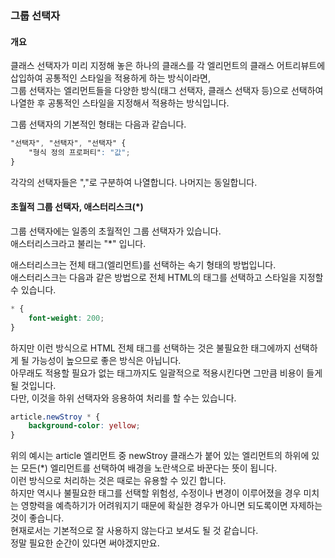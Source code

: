 ### 그룹 선택자

#### 개요

클래스 선택자가 미리 지정해 놓은 하나의 클래스를 각 엘리먼트의 클래스 어트리뷰트에 삽입하여 공통적인 스타일을 적용하게 하는 방식이라면,  
그룹 선택자는 엘리먼트들을 다양한 방식(태그 선택자, 클래스 선택자 등)으로 선택하여 나열한 후 공통적인 스타일을 지정해서 적용하는 방식입니다.  

그룹 선택자의 기본적인 형태는 다음과 같습니다.

~~~css
"선택자", "선택자", "선택자" {
    "형식 정의 프로퍼티": "값";
}
~~~

각각의 선택자들은 ","로 구분하여 나열합니다. 나머지는 동일합니다.

#### 초월적 그룹 선택자, 애스터리스크(*)

그룹 선택자에는 일종의 초월적인 그룹 선택자가 있습니다.  
애스터리스크라고 불리는 "*" 입니다.  

애스터리스크는 전체 태그(엘리먼트)를 선택하는 속기 형태의 방법입니다.  
애스터리스크는 다음과 같은 방법으로 전체 HTML의 태그를 선택하고 스타일을 지정할 수 있습니다.  

~~~css
* {
    font-weight: 200;
}
~~~

하지만 이런 방식으로 HTML 전체 태그를 선택하는 것은 불필요한 태그에까지 선택하게 될 가능성이 높으므로 좋은 방식은 아닙니다.  
아무래도 적용할 필요가 없는 태그까지도 일괄적으로 적용시킨다면 그만큼 비용이 들게 될 것입니다.  
다만, 이것을 하위 선택자와 응용하여 처리를 할 수는 있습니다.  

~~~css
article.newStroy * {
    background-color: yellow;
}
~~~

위의 예시는 article 엘리먼트 중 newStroy 클래스가 붙어 있는 엘리먼트의 하위에 있는 모든(*) 엘리먼트를 선택하여 배경을 노란색으로 바꾼다는 뜻이 됩니다.  
이런 방식으로 처리하는 것은 때로는 유용할 수 있긴 합니다.  
하지만 역시나 불필요한 태그를 선택할 위험성, 수정이나 변경이 이루어졌을 경우 미치는 영향력을 예측하기가 어려워지기 때문에 확실한 경우가 아니면 되도록이면 자제하는 것이 좋습니다.  
현재로서는 기본적으로 잘 사용하지 않는다고 보셔도 될 것 같습니다.  
정말 필요한 순간이 있다면 써야겠지만요.  
